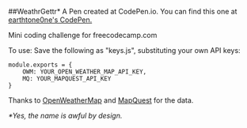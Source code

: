 ##WeathrGettr&ast;
A Pen created at CodePen.io. You can find this one at [earthtone0ne's CodePen.](http://codepen.io/earthtone0ne/pen/BpjQEN)

Mini coding challenge for freecodecamp.com

To use:
Save the following as "keys.js", substituting your own API keys:

    module.exports = {
        OWM: YOUR_OPEN_WEATHER_MAP_API_KEY,
        MQ: YOUR_MAPQUEST_API_KEY
    }


Thanks to [OpenWeatherMap](http:openweathermap.org/api) and [MapQuest](https://developer.mapquest.com) for the data.


*&ast;Yes, the name is awful by design.*
